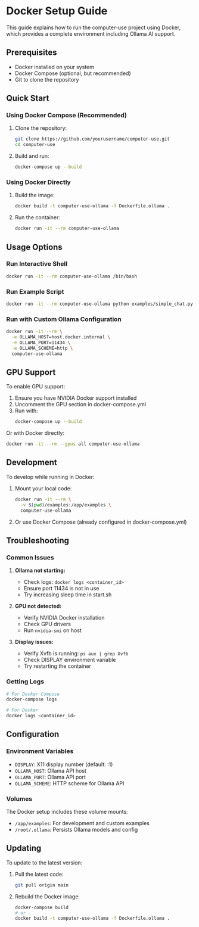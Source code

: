 # Docker Setup Guide

This guide explains how to run the computer-use project using Docker, which provides a complete environment including Ollama AI support.

## Prerequisites

- Docker installed on your system
- Docker Compose (optional, but recommended)
- Git to clone the repository

## Quick Start

### Using Docker Compose (Recommended)

1. Clone the repository:
   ```bash
   git clone https://github.com/yourusername/computer-use.git
   cd computer-use
   ```

2. Build and run:
   ```bash
   docker-compose up --build
   ```

### Using Docker Directly

1. Build the image:
   ```bash
   docker build -t computer-use-ollama -f Dockerfile.ollama .
   ```

2. Run the container:
   ```bash
   docker run -it --rm computer-use-ollama
   ```

## Usage Options

### Run Interactive Shell
```bash
docker run -it --rm computer-use-ollama /bin/bash
```

### Run Example Script
```bash
docker run -it --rm computer-use-ollama python examples/simple_chat.py
```

### Run with Custom Ollama Configuration
```bash
docker run -it --rm \
  -e OLLAMA_HOST=host.docker.internal \
  -e OLLAMA_PORT=11434 \
  -e OLLAMA_SCHEME=http \
  computer-use-ollama
```

## GPU Support

To enable GPU support:

1. Ensure you have NVIDIA Docker support installed
2. Uncomment the GPU section in docker-compose.yml
3. Run with:
   ```bash
   docker-compose up --build
   ```

Or with Docker directly:
```bash
docker run -it --rm --gpus all computer-use-ollama
```

## Development

To develop while running in Docker:

1. Mount your local code:
   ```bash
   docker run -it --rm \
     -v $(pwd)/examples:/app/examples \
     computer-use-ollama
   ```

2. Or use Docker Compose (already configured in docker-compose.yml)

## Troubleshooting

### Common Issues

1. **Ollama not starting:**
   - Check logs: `docker logs <container_id>`
   - Ensure port 11434 is not in use
   - Try increasing sleep time in start.sh

2. **GPU not detected:**
   - Verify NVIDIA Docker installation
   - Check GPU drivers
   - Run `nvidia-smi` on host

3. **Display issues:**
   - Verify Xvfb is running: `ps aux | grep Xvfb`
   - Check DISPLAY environment variable
   - Try restarting the container

### Getting Logs
```bash
# For Docker Compose
docker-compose logs

# For Docker
docker logs <container_id>
```

## Configuration

### Environment Variables

- `DISPLAY`: X11 display number (default: :1)
- `OLLAMA_HOST`: Ollama API host
- `OLLAMA_PORT`: Ollama API port
- `OLLAMA_SCHEME`: HTTP scheme for Ollama API

### Volumes

The Docker setup includes these volume mounts:
- `/app/examples`: For development and custom examples
- `/root/.ollama`: Persists Ollama models and config

## Updating

To update to the latest version:

1. Pull the latest code:
   ```bash
   git pull origin main
   ```

2. Rebuild the Docker image:
   ```bash
   docker-compose build
   # or
   docker build -t computer-use-ollama -f Dockerfile.ollama .
   ```